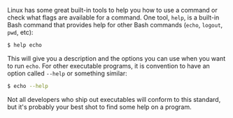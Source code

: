 Linux has some great built-in tools to help you how to use a command or check what flags are available for a command. One tool, `help`, is a built-in Bash command that provides help for other Bash commands (`echo`, `logout`, `pwd`, etc):

```bash
$ help echo
```

This will give you a description and the options you can use when you want to run `echo`. For other executable programs, it is convention to have an option called `--help` or something similar:

```bash
$ echo --help
```

Not all developers who ship out executables will conform to this standard, but it's probably your best shot to find some help on a program.
